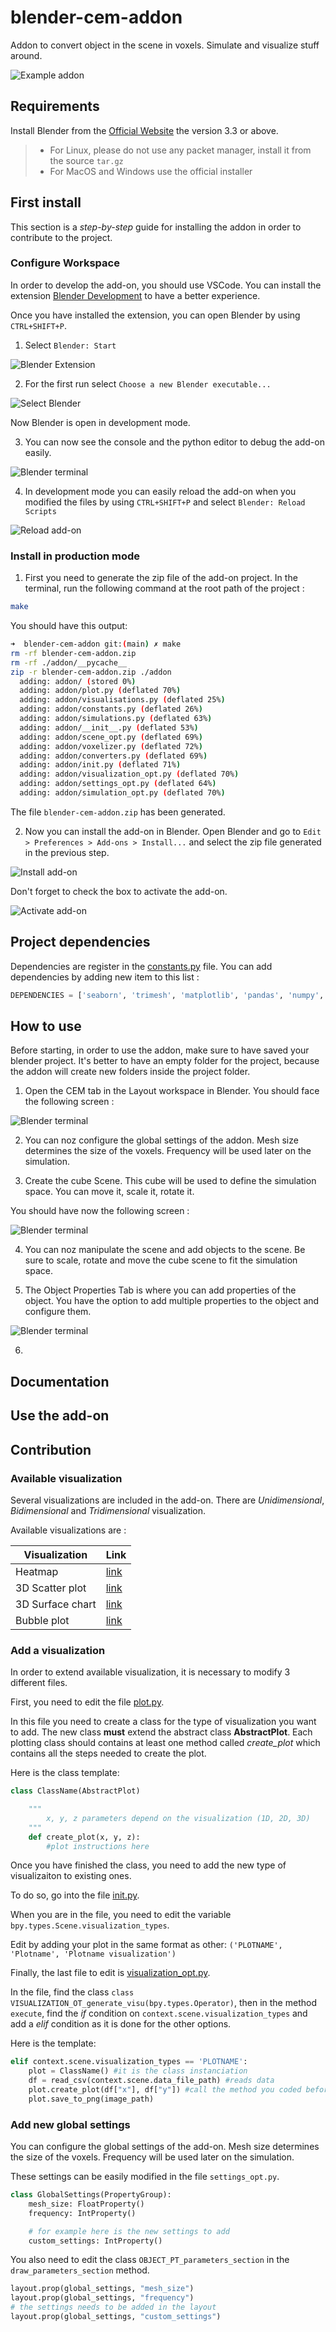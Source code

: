 # blender-cem-addon

Addon to convert object in the scene in voxels. Simulate and visualize stuff around.

![Example addon](./docs/example_addon.png)

## Requirements

Install Blender from the [Official Website](https://www.blender.org/download/) the version 3.3 or above.

> - For Linux, please do not use any packet manager, install it from the source `tar.gz`
> - For MacOS and Windows use the official installer

## First install

This section is a _step-by-step_ guide for installing the addon in order to contribute to the project.

### Configure Workspace

In order to develop the add-on, you should use VSCode. You can install the extension [Blender Development](https://marketplace.visualstudio.com/items?itemName=JacquesLucke.blender-development) to have a better experience.

Once you have installed the extension, you can open Blender by using `CTRL+SHIFT+P`.

1. Select `Blender: Start`

![Blender Extension](./docs/blender_extension.png)

2. For the first run select `Choose a new Blender executable...`

![Select Blender](./docs/select_blender.png)

Now Blender is open in development mode.

3. You can now see the console and the python editor to debug the add-on easily.

![Blender terminal](./docs/blender_open.png)

4. In development mode you can easily reload the add-on when you modified the files by using `CTRL+SHIFT+P` and select `Blender: Reload Scripts`

![Reload add-on](./docs/reload_addon.png)

### Install in production mode

1. First you need to generate the zip file of the add-on project. In the terminal, run the following command at the root path of the project :

```sh
make
```

You should have this output:

```sh
➜  blender-cem-addon git:(main) ✗ make
rm -rf blender-cem-addon.zip
rm -rf ./addon/__pycache__
zip -r blender-cem-addon.zip ./addon
  adding: addon/ (stored 0%)
  adding: addon/plot.py (deflated 70%)
  adding: addon/visualisations.py (deflated 25%)
  adding: addon/constants.py (deflated 26%)
  adding: addon/simulations.py (deflated 63%)
  adding: addon/__init__.py (deflated 53%)
  adding: addon/scene_opt.py (deflated 69%)
  adding: addon/voxelizer.py (deflated 72%)
  adding: addon/converters.py (deflated 69%)
  adding: addon/init.py (deflated 71%)
  adding: addon/visualization_opt.py (deflated 70%)
  adding: addon/settings_opt.py (deflated 64%)
  adding: addon/simulation_opt.py (deflated 70%)
```

The file `blender-cem-addon.zip` has been generated.

2. Now you can install the add-on in Blender. Open Blender and go to `Edit > Preferences > Add-ons > Install...` and select the zip file generated in the previous step.

![Install add-on](./docs/install_addon.png)

Don't forget to check the box to activate the add-on.

![Activate add-on](./docs/addon_installed.png)

## Project dependencies

Dependencies are register in the [constants.py](./addon/constants.py) file. You can add dependencies by adding new item to this list :

```py
DEPENDENCIES = ['seaborn', 'trimesh', 'matplotlib', 'pandas', 'numpy', 'scipy']
```

## How to use

Before starting, in order to use the addon, make sure to have saved your blender project. It's better to have an empty folder for the project, because the addon will create new folders inside the project folder.

1. Open the CEM tab in the Layout workspace in Blender. You should face the following screen :

![Blender terminal](./docs/blender_start.png)

2. You can noz configure the global settings of the addon. Mesh size determines the size of the voxels. Frequency will be used later on the simulation.

3. Create the cube Scene. This cube will be used to define the simulation space. You can move it, scale it, rotate it.

You should have now the following screen :

![Blender terminal](./docs/blender_cube_scene.png)

4. You can noz manipulate the scene and add objects to the scene. Be sure to scale, rotate and move the cube scene to fit the simulation space.

5. The Object Properties Tab is where you can add properties of the object. You have the option to add multiple properties to the object and configure them.

![Blender terminal](./docs/blender_properties.png)

6.

## Documentation

## Use the add-on

## Contribution

### Available visualization

Several visualizations are included in the add-on. There are _Unidimensional_, _Bidimensional_ and _Tridimensional_ visualization.

Available visualizations are :

| Visualization    | Link                                                                              |
| ---------------- | --------------------------------------------------------------------------------- |
| Heatmap          | [link](https://seaborn.pydata.org/generated/seaborn.heatmap.html)                 |
| 3D Scatter plot  | [link](https://matplotlib.org/stable/plot_types/3D/scatter3d_simple.html)         |
| 3D Surface chart | [link](https://matplotlib.org/stable/gallery/mplot3d/surface3d.html)              |
| Bubble plot      | [link](https://matplotlib.org/stable/gallery/shapes_and_collections/scatter.html) |

### Add a visualization

In order to extend available visualization, it is necessary to modify 3 different files.

First, you need to edit the file [plot.py](./addon/plot.py).

In this file you need to create a class for the type of visualization you want to add.
The new class **must** extend the abstract class **AbstractPlot**.
Each plotting class should contains at least one method called _create_plot_ which contains all the steps needed to create the plot.

Here is the class template:

```py
class ClassName(AbstractPlot)

    """
        x, y, z parameters depend on the visualization (1D, 2D, 3D)
    """
    def create_plot(x, y, z):
        #plot instructions here
```

Once you have finished the class, you need to add the new type of visualizaiton to existing ones.

To do so, go into the file [init.py](./addon/init.py).

When you are in the file, you need to edit the variable `bpy.types.Scene.visualization_types`.

Edit by adding your plot in the same format as other:
`('PLOTNAME', 'Plotname', 'Plotname visualization')`

Finally, the last file to edit is [visualization_opt.py](./addon/visualization_opt.py).

In the file, find the class `class VISUALIZATION_OT_generate_visu(bpy.types.Operator)`, then in the method `execute`, find the _if_ condition on `context.scene.visualization_types` and add a _elif_ condition as it is done for the other options.

Here is the template:

```py
elif context.scene.visualization_types == 'PLOTNAME':
    plot = ClassName() #it is the class instanciation
    df = read_csv(context.scene.data_file_path) #reads data
    plot.create_plot(df["x"], df["y"]) #call the method you coded before, add here all needed parameters
    plot.save_to_png(image_path)
```


### Add new global settings

You can configure the global settings of the add-on. Mesh size determines the size of the voxels. Frequency will be used later on the simulation.

These settings can be easily modified in the file `settings_opt.py`.

```py
class GlobalSettings(PropertyGroup):
    mesh_size: FloatProperty()
    frequency: IntProperty()

    # for example here is the new settings to add
    custom_settings: IntProperty()
```

You also need to edit the class `OBJECT_PT_parameters_section` in the `draw_parameters_section` method.

```py
layout.prop(global_settings, "mesh_size")
layout.prop(global_settings, "frequency")
# the settings needs to be added in the layout
layout.prop(global_settings, "custom_settings")
```
